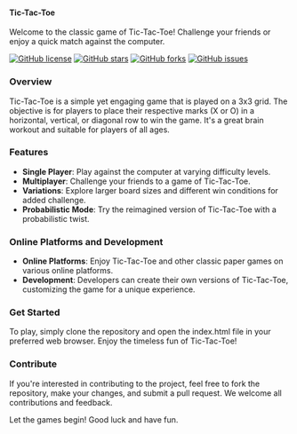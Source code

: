 #### Tic-Tac-Toe
Welcome to the classic game of Tic-Tac-Toe! Challenge your friends or enjoy a quick match against the computer.

[![GitHub license](https://img.shields.io/badge/license-MIT-blue.svg)](https://github.com/yourusername/yourprojectname)
[![GitHub stars](https://img.shields.io/github/stars/yourusername/yourprojectname)](https://github.com/yourusername/yourprojectname/stargazers)
[![GitHub forks](https://img.shields.io/github/forks/yourusername/yourprojectname)](https://github.com/yourusername/yourprojectname/network)
[![GitHub issues](https://img.shields.io/github/issues/yourusername/yourprojectname)](https://github.com/yourusername/yourprojectname/issues)

### Overview
Tic-Tac-Toe is a simple yet engaging game that is played on a 3x3 grid. The objective is for players to place their respective marks (X or O) in a horizontal, vertical, or diagonal row to win the game. It's a great brain workout and suitable for players of all ages.

### Features
- **Single Player**: Play against the computer at varying difficulty levels.
- **Multiplayer**: Challenge your friends to a game of Tic-Tac-Toe.
- **Variations**: Explore larger board sizes and different win conditions for added challenge.
- **Probabilistic Mode**: Try the reimagined version of Tic-Tac-Toe with a probabilistic twist.

### Online Platforms and Development
- **Online Platforms**: Enjoy Tic-Tac-Toe and other classic paper games on various online platforms.
- **Development**: Developers can create their own versions of Tic-Tac-Toe, customizing the game for a unique experience.

### Get Started
To play, simply clone the repository and open the index.html file in your preferred web browser. Enjoy the timeless fun of Tic-Tac-Toe!

### Contribute
If you're interested in contributing to the project, feel free to fork the repository, make your changes, and submit a pull request. We welcome all contributions and feedback.

Let the games begin! Good luck and have fun.
